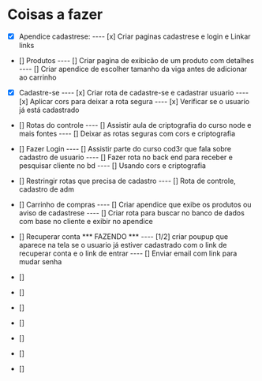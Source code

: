# Coisas a fazer

- [x] Apendice cadastrese:
---- [x] Criar paginas cadastrese e login e Linkar links

- [] Produtos 
---- [] Criar pagina de exibicão de um produto com detalhes 
---- [] Criar apendice de escolher tamanho da viga antes de adicionar ao carrinho

- [x] Cadastre-se 
---- [x] Criar rota de cadastre-se e cadastrar usuario 
---- [x] Aplicar cors para deixar a rota segura
---- [x] Verificar se o usuario já está cadastrado

- [] Rotas do controle
---- [] Assistir aula de criptografia do curso node e mais fontes
---- [] Deixar as rotas seguras com cors e criptografia

- [] Fazer Login
---- [] Assistir parte do curso cod3r que fala sobre cadastro de usuario
---- [] Fazer rota no back end para receber e pesquisar cliente no bd
---- [] Usando cors e criptografia

- [] Restringir rotas que precisa de cadastro
---- [] Rota de controle, cadastro de adm

- [] Carrinho de compras 
---- [] Criar apendice que exibe os produtos ou aviso de cadastrese
---- [] Criar rota para buscar no banco de dados com base no cliente e exibir no apendice

- [] Recuperar conta  *** FAZENDO ***
---- [1/2] criar poupup que aparece na tela se o usuario já estiver cadastrado com o link de recuperar conta e o link de entrar 
---- [] Enviar email com link para mudar senha 

- [] 
- [] 
- [] 
- [] 
- [] 
- [] 
- [] 